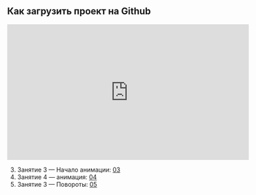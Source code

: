 ## Как загрузить проект на Github
<iframe width="560" height="315" src="https://www.youtube.com/embed/CoRpaufV2Lo" frameborder="0" allow="accelerometer; autoplay; clipboard-write; encrypted-media; gyroscope; picture-in-picture" allowfullscreen></iframe>

3. Занятие 3 — Начало анимации:
[03](03/)
3. Занятие 4 — анимация:
[04](04/)
3. Занятие 3 — Повороты:
[05](05/)

